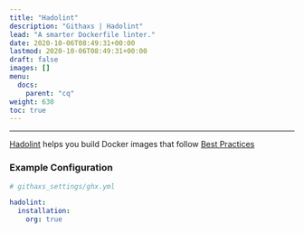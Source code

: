```yaml
---
title: "Hadolint"
description: "Githaxs | Hadolint"
lead: "A smarter Dockerfile linter."
date: 2020-10-06T08:49:31+00:00
lastmod: 2020-10-06T08:49:31+00:00
draft: false
images: []
menu:
  docs:
    parent: "cq"
weight: 630
toc: true
---
```


---
[Hadolint](https://github.com/hadolint/hadolint) helps you build Docker images that follow
[Best Practices](https://docs.docker.com/develop/develop-images/dockerfile_best-practices/)

### Example Configuration

```yaml
# githaxs_settings/ghx.yml

hadolint:
  installation:
    org: true
```
